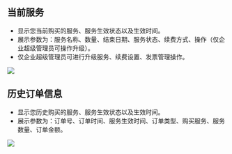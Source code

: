 ## 当前服务
- 显示您当前购买的服务、服务生效状态以及生效时间。
- 展示参数为：服务名称、数量、结束日期、服务状态、续费方式、操作（仅企业超级管理员可操作升级）。
- 仅企业超级管理员可进行升级服务、续费设置、发票管理操作。

![](https://qcloudimg.tencent-cloud.cn/raw/0ef7cf7cbddcad706372c23ff37baf1b.png)

## 历史订单信息
- 显示您历史购买的服务、服务生效状态以及生效时间。
- 展示参数为：订单号、订单时间、服务生效时间、订单类型、购买服务、服务数量、订单金额。

![](https://qcloudimg.tencent-cloud.cn/raw/6032d74ee9294f13bc6f3b6b4a342d86.png)
